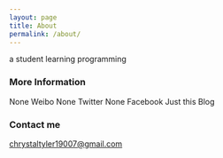 ```yaml
---
layout: page
title: About
permalink: /about/
---
```


a student learning programming

### More Information

None Weibo
None Twitter
None Facebook
Just this Blog

### Contact me

[chrystaltyler19007@gmail.com](mailto:chrystaltyler19007@gmail.com)
